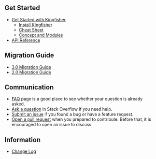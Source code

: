 ## Get Started

* [Get Started with Kingfisher](https://github.com/onevcat/Kingfisher/wiki/Get-Started-with-Kingfisher)
    * [Install Kingfisher](https://github.com/onevcat/Kingfisher/wiki/Install-Kingfisher)
    * [Cheat Sheet](https://github.com/onevcat/Kingfisher/wiki/Cheat-Sheet)
    * [Concept and Modules](https://github.com/onevcat/Kingfisher/wiki/Concept-and-Modules)
* [API Reference](http://cocoadocs.org/docsets/Kingfisher/)

## Migration Guide

* [3.0 Migration Guide](https://github.com/onevcat/Kingfisher/wiki/Kingfisher-3.0-Migration-Guide)
* [2.0 Migration Guide](https://github.com/onevcat/Kingfisher/wiki/Kingfisher-2.0-Migration-Guide)

## Communication

* [FAQ](https://github.com/onevcat/Kingfisher/wiki/FAQ) page is a good place to see whether your question is already asked.
* [Ask a question](http://stackoverflow.com/search?q=kingfisher) in Stack Overflow if you need help.
* [Submit an issue](https://github.com/onevcat/Kingfisher/issues/new) if you found a bug or have a feature request.
* [Open a pull request](https://github.com/onevcat/Kingfisher/compare) when you prepared to contribute. Before that, it is encouraged to open an issue to discuss.

## Information

* [Change Log](https://github.com/onevcat/Kingfisher/blob/master/CHANGELOG.md)

